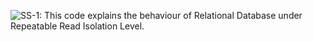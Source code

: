 


![SS-1: This code explains the behaviour of Relational Database under Repeatable Read Isolation Level.](/System-Design/Databases/Database-Isolation-Levels/Images/RR1.png "Relational Database under Repeatable Read Isolation Level")
